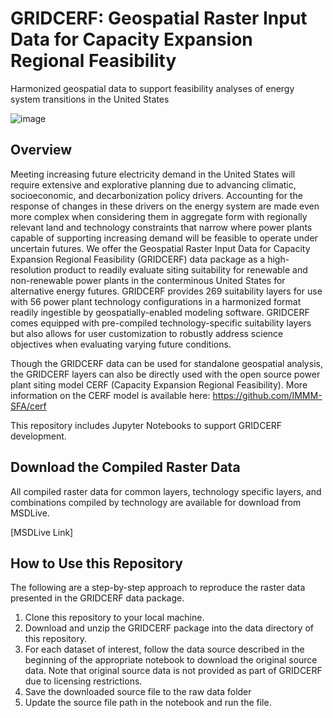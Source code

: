 # GRIDCERF: Geospatial Raster Input Data for Capacity Expansion Regional Feasibility
Harmonized geospatial data to support feasibility analyses of energy system transitions in the United States

![image](https://github.com/IMMM-SFA/gridcerf/assets/74064300/d49d5e0e-015a-4289-bfc0-3900f769f2e6)

## Overview
Meeting increasing future electricity demand in the United States will require extensive and explorative planning due to advancing climatic, socioeconomic, and decarbonization policy drivers.  Accounting for the response of changes in these drivers on the energy system are made even more complex when considering them in aggregate form with regionally relevant land and technology constraints that narrow where power plants capable of supporting increasing demand will be feasible to operate under uncertain futures.  We offer the Geospatial Raster Input Data for Capacity Expansion Regional Feasibility (GRIDCERF) data package as a high-resolution product to readily evaluate siting suitability for renewable and non-renewable power plants in the conterminous United States for alternative energy futures. GRIDCERF provides 269 suitability layers for use with 56 power plant technology configurations in a harmonized format readily ingestible by geospatially-enabled modeling software.  GRIDCERF comes equipped with pre-compiled technology-specific suitability layers but also allows for user customization to robustly address science objectives when evaluating varying future conditions.

Though the GRIDCERF data can be used for standalone geospatial analysis, the GRIDCERF layers can also be directly used with the open source power plant siting model CERF (Capacity Expansion Regional Feasibility). More information on the CERF model is available here: https://github.com/IMMM-SFA/cerf 

This repository includes Jupyter Notebooks to support GRIDCERF development. 

## Download the Compiled Raster Data

All compiled raster data for common layers, technology specific layers, and combinations compiled by technology are available for download from MSDLive.

[MSDLive Link]

## How to Use this Repository

The following are a step-by-step approach to reproduce the raster data presented in the GRIDCERF data package.

1. Clone this repository to your local machine.
2. Download and unzip the GRIDCERF package into the data directory of this repository.
3. For each dataset of interest, follow the data source described in the beginning of the appropriate notebook to download the original source data. Note that original source data is not provided as part of GRIDCERF due to licensing restrictions.
4. Save the downloaded source file to the raw data folder
5. Update the source file path in the notebook and run the file.
